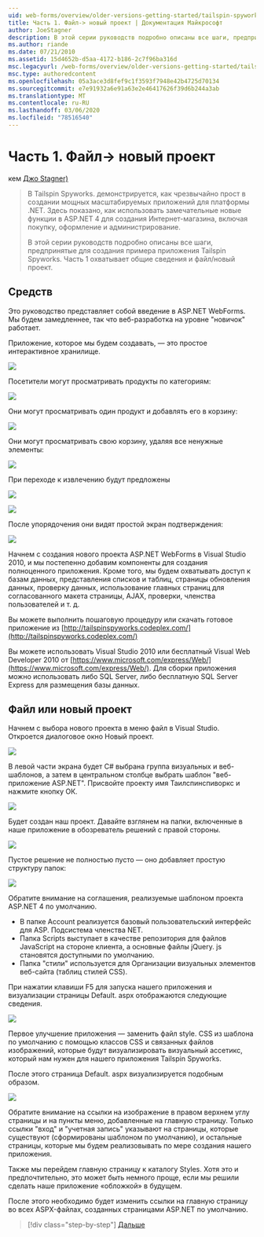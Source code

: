 ```yaml
---
uid: web-forms/overview/older-versions-getting-started/tailspin-spyworks/tailspin-spyworks-part-1
title: Часть 1. Файл-> новый проект | Документация Майкрософт
author: JoeStagner
description: В этой серии руководств подробно описаны все шаги, предпринятые для создания примера приложения Tailspin Spyworks. Часть 1 охватывает общие сведения и файл/новый проект.
ms.author: riande
ms.date: 07/21/2010
ms.assetid: 15d4652b-d5aa-4172-b186-2c7f96ba316d
msc.legacyurl: /web-forms/overview/older-versions-getting-started/tailspin-spyworks/tailspin-spyworks-part-1
msc.type: authoredcontent
ms.openlocfilehash: 05a3ace3d8fef9c1f3593f7948e42b4725d70134
ms.sourcegitcommit: e7e91932a6e91a63e2e46417626f39d6b244a3ab
ms.translationtype: MT
ms.contentlocale: ru-RU
ms.lasthandoff: 03/06/2020
ms.locfileid: "78516540"
---
```

# <a name="part-1-file--new-project"></a>Часть 1. Файл-> новый проект

кем [Джо Stagner)](https://github.com/JoeStagner)

> В Tailspin Spyworks. демонстрируется, как чрезвычайно прост в создании мощных масштабируемых приложений для платформы .NET. Здесь показано, как использовать замечательные новые функции в ASP.NET 4 для создания Интернет-магазина, включая покупку, оформление и администрирование.
> 
> В этой серии руководств подробно описаны все шаги, предпринятые для создания примера приложения Tailspin Spyworks. Часть 1 охватывает общие сведения и файл/новый проект.

## <a id="_Toc260221666"></a>Средств

Это руководство представляет собой введение в ASP.NET WebForms. Мы будем замедленнее, так что веб-разработка на уровне "новичок" работает.

Приложение, которое мы будем создавать, — это простое интерактивное хранилище.

![](tailspin-spyworks-part-1/_static/image1.jpg)

Посетители могут просматривать продукты по категориям:

![](tailspin-spyworks-part-1/_static/image2.jpg)

Они могут просматривать один продукт и добавлять его в корзину:

![](tailspin-spyworks-part-1/_static/image3.jpg)

Они могут просматривать свою корзину, удаляя все ненужные элементы:

![](tailspin-spyworks-part-1/_static/image4.jpg)

При переходе к извлечению будут предложены

![](tailspin-spyworks-part-1/_static/image5.jpg)

![](tailspin-spyworks-part-1/_static/image6.jpg)

После упорядочения они видят простой экран подтверждения:

![](tailspin-spyworks-part-1/_static/image7.jpg)

Начнем с создания нового проекта ASP.NET WebForms в Visual Studio 2010, и мы постепенно добавим компоненты для создания полноценного приложения. Кроме того, мы будем охватывать доступ к базам данных, представления списков и таблиц, страницы обновления данных, проверку данных, использование главных страниц для согласованного макета страницы, AJAX, проверки, членства пользователей и т. д.

Вы можете выполнить пошаговую процедуру или скачать готовое приложение из [http://tailspinspyworks.codeplex.com/](http://tailspinspyworks.codeplex.com/)

Вы можете использовать Visual Studio 2010 или бесплатный Visual Web Developer 2010 от [https://www.microsoft.com/express/Web/](https://www.microsoft.com/express/Web/). Для сборки приложения можно использовать либо SQL Server, либо бесплатную SQL Server Express для размещения базы данных.

## <a id="_Toc260221667"></a>Файл или новый проект

Начнем с выбора нового проекта в меню файл в Visual Studio. Откроется диалоговое окно Новый проект.

![](tailspin-spyworks-part-1/_static/image8.jpg)

В левой части экрана будет C# выбрана группа визуальных и веб-шаблонов, а затем в центральном столбце выбрать шаблон "веб-приложение ASP.NET". Присвойте проекту имя Таилспинспиворкс и нажмите кнопку ОК.

![](tailspin-spyworks-part-1/_static/image9.jpg)

Будет создан наш проект. Давайте взглянем на папки, включенные в наше приложение в обозреватель решений с правой стороны.

![](tailspin-spyworks-part-1/_static/image10.jpg)

Пустое решение не полностью пусто — оно добавляет простую структуру папок:

![](tailspin-spyworks-part-1/_static/image1.png)

Обратите внимание на соглашения, реализуемые шаблоном проекта ASP.NET 4 по умолчанию.

- В папке Account реализуется базовый пользовательский интерфейс для ASP. Подсистема членства NET.
- Папка Scripts выступает в качестве репозитория для файлов JavaScript на стороне клиента, а основные файлы jQuery. js становятся доступными по умолчанию.
- Папка "стили" используется для Организации визуальных элементов веб-сайта (таблиц стилей CSS).

При нажатии клавиши F5 для запуска нашего приложения и визуализации страницы Default. aspx отображаются следующие сведения.

![](tailspin-spyworks-part-1/_static/image11.jpg)

Первое улучшение приложения — заменить файл style. CSS из шаблона по умолчанию с помощью классов CSS и связанных файлов изображений, которые будут визуализировать визуальный ассетикс, который нам нужен для нашего приложения Tailspin Spyworks.

После этого страница Default. aspx визуализируется подобным образом.

![](tailspin-spyworks-part-1/_static/image12.jpg)

Обратите внимание на ссылки на изображение в правом верхнем углу страницы и на пункты меню, добавленные на главную страницу. Только ссылки "вход" и "учетная запись" указывают на страницы, которые существуют (сформированы шаблоном по умолчанию), и остальные страницы, которые мы будем реализовывать по мере создания нашего приложения.

Также мы перейдем главную страницу к каталогу Styles. Хотя это и предпочтительно, это может быть немного проще, если мы решили сделать наше приложение «обложкой» в будущем.

После этого необходимо будет изменить ссылки на главную страницу во всех ASPX-файлах, созданных страницами ASP.NET по умолчанию.

> [!div class="step-by-step"]
> [Дальше](tailspin-spyworks-part-2.md)
